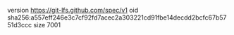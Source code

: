 version https://git-lfs.github.com/spec/v1
oid sha256:a557eff246e3c7cf92fd7acec2a303221cd91fbe14decdd2bcfc67b5751d3ccc
size 7001
